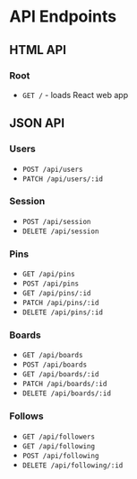 # API Endpoints
## HTML API

### Root

+ `GET /` - loads React web app

## JSON API

### Users

+ `POST /api/users`
+ `PATCH /api/users/:id`

### Session

+ `POST /api/session`
+ `DELETE /api/session`

### Pins

+ `GET /api/pins`
+ `POST /api/pins`
+ `GET /api/pins/:id`
+ `PATCH /api/pins/:id`
+ `DELETE /api/pins/:id`

### Boards

+ `GET /api/boards`
+ `POST /api/boards`
+ `GET /api/boards/:id`
+ `PATCH /api/boards/:id`
+ `DELETE /api/boards/:id`

### Follows

+ `GET /api/followers`
+ `GET /api/following`
+ `POST /api/following`
+ `DELETE /api/following/:id`
